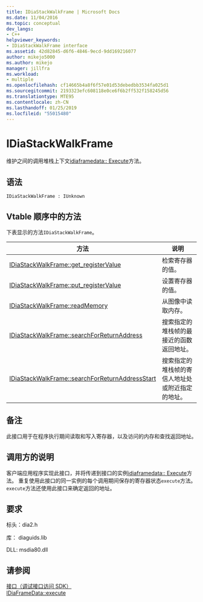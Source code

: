 ```yaml
---
title: IDiaStackWalkFrame | Microsoft Docs
ms.date: 11/04/2016
ms.topic: conceptual
dev_langs:
- C++
helpviewer_keywords:
- IDiaStackWalkFrame interface
ms.assetid: 42d82845-d6f6-4846-9ecd-9dd169216077
author: mikejo5000
ms.author: mikejo
manager: jillfra
ms.workload:
- multiple
ms.openlocfilehash: cf14665b4a8f6f57e01d53debedbb3534fa025d1
ms.sourcegitcommit: 2193323efc608118e0ce6f6b2ff532f158245d56
ms.translationtype: MTE95
ms.contentlocale: zh-CN
ms.lasthandoff: 01/25/2019
ms.locfileid: "55015480"
---
```

# <a name="idiastackwalkframe"></a>IDiaStackWalkFrame
维护之间的调用堆栈上下文[idiaframedata:: Execute](../../debugger/debug-interface-access/idiaframedata-execute.md)方法。  
  
## <a name="syntax"></a>语法  
  
```  
IDiaStackWalkFrame : IUnknown  
```  
  
## <a name="methods-in-vtable-order"></a>Vtable 顺序中的方法  
 下表显示的方法`IDiaStackWalkFrame`。  
  
|方法|说明|  
|------------|-----------------|  
|[IDiaStackWalkFrame::get_registerValue](../../debugger/debug-interface-access/idiastackwalkframe-get-registervalue.md)|检索寄存器的值。|  
|[IDiaStackWalkFrame::put_registerValue](../../debugger/debug-interface-access/idiastackwalkframe-put-registervalue.md)|设置寄存器的值。|  
|[IDiaStackWalkFrame::readMemory](../../debugger/debug-interface-access/idiastackwalkframe-readmemory.md)|从图像中读取内存。|  
|[IDiaStackWalkFrame::searchForReturnAddress](../../debugger/debug-interface-access/idiastackwalkframe-searchforreturnaddress.md)|搜索指定的堆栈帧的最接近的函数返回地址。|  
|[IDiaStackWalkFrame::searchForReturnAddressStart](../../debugger/debug-interface-access/idiastackwalkframe-searchforreturnaddressstart.md)|搜索指定的堆栈帧的寄信人地址处或附近指定的地址。|  
  
## <a name="remarks"></a>备注  
 此接口用于在程序执行期间读取和写入寄存器，以及访问的内存和查找返回地址。  
  
## <a name="notes-for-callers"></a>调用方的说明  
 客户端应用程序实现此接口，并将传递到接口的实例[idiaframedata:: Execute](../../debugger/debug-interface-access/idiaframedata-execute.md)方法。 重复使用此接口的同一实例的每个调用期间保存的寄存器状态`execute`方法。 `execute`方法还使用此接口来确定返回的地址。  
  
## <a name="requirements"></a>要求  
 标头：dia2.h  
  
 库： diaguids.lib  
  
 DLL: msdia80.dll  
  
## <a name="see-also"></a>请参阅  
 [接口（调试接口访问 SDK）](../../debugger/debug-interface-access/interfaces-debug-interface-access-sdk.md)   
 [IDiaFrameData::execute](../../debugger/debug-interface-access/idiaframedata-execute.md)